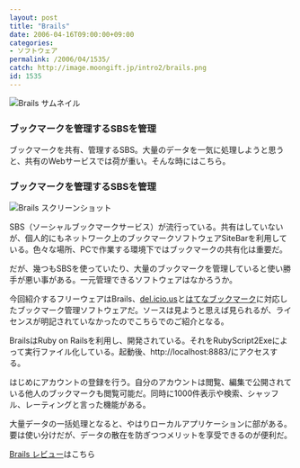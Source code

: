 ```yaml
---
layout: post
title: "Brails"
date: 2006-04-16T09:00:00+09:00
categories:
- ソフトウェア
permalink: /2006/04/1535/
catch: http://image.moongift.jp/intro2/brails.png
id: 1535
---
```

 ![Brails サムネイル](http://image.moongift.jp/intro2/brails.t.png "Brails サムネイル")
  

### ブックマークを管理するSBSを管理
  
ブックマークを共有、管理するSBS。大量のデータを一気に処理しようと思うと、共有のWebサービスでは荷が重い。そんな時にはこちら。  
<!--more-->  

### ブックマークを管理するSBSを管理
  

![Brails スクリーンショット](http://image.moongift.jp/intro2/brails.png "Brails スクリーンショット")

  

SBS（ソーシャルブックマークサービス）が流行っている。共有はしていないが、個人的にもネットワーク上のブックマークソフトウェアSiteBarを利用している。色々な場所、PCで作業する環境下ではブックマークの共有化は重要だ。

  

だが、幾つもSBSを使っていたり、大量のブックマークを管理していると使い勝手が悪い事がある。一元管理できるソフトウェアはなかろうか。

  

今回紹介するフリーウェアはBrails、[del.icio.us](http://del.icio.us/)と[はてなブックマーク](http://b.hatena.ne.jp/)に対応したブックマーク管理ソフトウェアだ。ソースは見ようと思えば見られるが、ライセンスが明記されていなかったのでこちらでのご紹介となる。

  

BrailsはRuby on Railsを利用し、開発されている。それをRubyScript2Exeによって実行ファイル化している。起動後、http://localhost:8883/にアクセスする。

  

はじめにアカウントの登録を行う。自分のアカウントは閲覧、編集で公開されている他人のブックマークも閲覧可能だ。同時に1000件表示や検索、シャッフル、レーティングと言った機能がある。

  

大量データの一括処理となると、やはりローカルアプリケーションに部がある。要は使い分けだが、データの散在を防ぎつつメリットを享受できるのが便利だ。

  

[Brails レビュー](http://fw.moongift.jp/review/i-1540.html)はこちら

